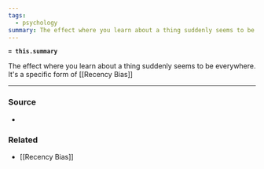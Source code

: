 ```yaml
---
tags:
  - psychology
summary: The effect where you learn about a thing suddenly seems to be everywhere. It's a specific form of [[Recency Bias]]
---
```

**`= this.summary`**

The effect where you learn about a thing suddenly seems to be everywhere. It's a specific form of [[Recency Bias]]

---
### Source
- 

### Related
- [[Recency Bias]]